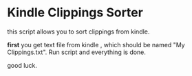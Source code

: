 # Kindle Clippings Sorter

this script allows you to sort clippings from kindle.

**first** you get text file from kindle , which should be named "My Clippings.txt". 
Run script and everything is done.


good luck.
